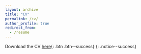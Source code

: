 ```yaml
---
layout: archive
title: "CV"
permalink: /cv/
author_profile: true
redirect_from:
  - /resume
---
```


Download the CV [here](/files/cv.pdf){: .btn .btn--success}
{: .notice--success}



